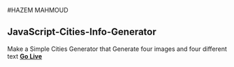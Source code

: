 #HAZEM MAHMOUD
## JavaScript-Cities-Info-Generator
Make a Simple Cities Generator that Generate four images and four different text
**<a href=''>Go Live</a>**

